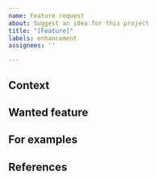 ```yaml
---
name: Feature request
about: Suggest an idea for this project
title: "[Feature]"
labels: enhancement
assignees: ''

---
```


## Context

## Wanted feature

## For examples

##  References
